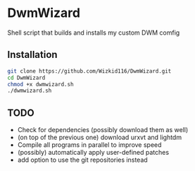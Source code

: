 # DwmWizard
Shell script that builds and installs my custom DWM comfig

## Installation
```bash
git clone https://github.com/Wizkid116/DwmWizard.git
cd DwmWizard
chmod +x dwmwizard.sh
./dwmwizard.sh
```
## TODO
* Check for dependencies (possibly download them as well)
* (on top of the previous one) download urxvt and lightdm
* Compile all programs in parallel to improve speed
* (possibly) automatically apply user-defined patches
* add option to use the git repositories instead
